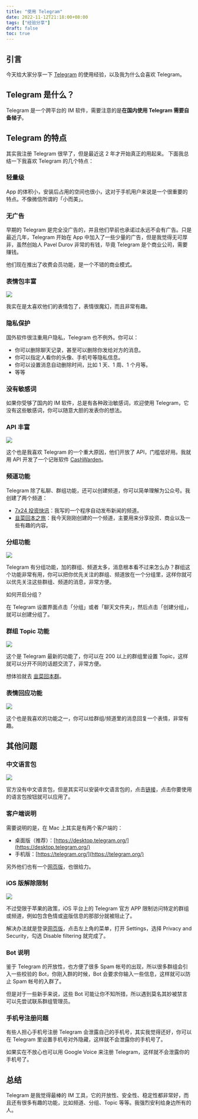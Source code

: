 ```yaml
---
title: "使用 Telegram"
date: 2022-11-12T21:18:00+08:00
tags: ["经验分享"]
draft: false
toc: true
---
```


## 引言

今天给大家分享一下 [Telegram](https://telegram.org/) 的使用经验，以及我为什么会喜欢 Telegram。

## Telegram 是什么？

Telegram 是一个跨平台的 IM 软件，需要注意的是**在国内使用 Telegram 需要自备梯子**。

## Telegram 的特点

其实我注册 Telegram 很早了，但是最近这 2 年才开始真正的用起来。
下面我总结一下我喜欢 Telegram 的几个特点：

<!--more-->

### 轻量级

App 的体积小，安装后占用的空间也很小，这对于手机用户来说是一个很重要的特点。不像微信所谓的「小而美」。

### 无广告

早期的 Telegram 是完全没广告的，并且他们早前也承诺过永远不会有广告。只是最近几年，Telegram 开始在 App 中加入了一些少量的广告，但是我觉得无可厚非，虽然创始人 Pavel Durov 非常的有钱，毕竟 Telegram 是个商业公司，需要赚钱。

他们现在推出了收费会员功能，是一个不错的商业模式。

### 表情包丰富

![](https://blog-1251237404.cos.ap-guangzhou.myqcloud.com/20221112ZxdOn5.jpg!m)

我实在是太喜欢他们的表情包了，表情很魔幻，而且非常有趣。

### 隐私保护

国外软件很注重用户隐私，Telegram 也不例外。你可以：

- 你可以删除聊天记录，甚至可以删除你发给对方的消息。
- 你可以指定人看你的头像、手机号等隐私信息。
- 你可以设置消息自动删除时间，比如 1 天、1 周、1 个月等。
- 等等

### 没有敏感词

如果你受够了国内的 IM 软件，总是有各种政治敏感词，欢迎使用 Telegram，它没有这些敏感词，你可以随意大胆的发表你的想法。

### API 丰富

![](https://blog-1251237404.cos.ap-guangzhou.myqcloud.com/20221112iiBXWz.png!m)

这个也是我喜欢 Telegram 的一个重大原因，他们开放了 API，门槛低好用。我就用 API 开发了一个记账软件 [CashWarden](https://guide.cashwarden.com/)。


### 频道功能

Telegram 除了私聊、群组功能，还可以创建频道，你可以简单理解为公众号。我创建了两个频道：

- [7x24 投资快讯](https://t.me/golden_wind_news)：我写的一个程序自动发布新闻的频道。
- [韭菜回本之旅](https://t.me/CaiRebirth)：我今天刚刚创建的一个频道，主要用来分享投资、商业以及一些有趣的内容。

### 分组功能

![](https://blog-1251237404.cos.ap-guangzhou.myqcloud.com/202211129XJOoZ.png)

Telegram 有分组功能，加的群组、频道太多，消息根本看不过来怎么办？群组这个功能非常有用，你可以把你优先关注的群组、频道放在一个分组里，这样你就可以优先关注这些群组、频道的消息，非常方便。

如何开启分组？

在 Telegram 设置界面点击「分组」或者「聊天文件夹」，然后点击「创建分组」，就可以创建分组了。

### 群组 Topic 功能

![](https://blog-1251237404.cos.ap-guangzhou.myqcloud.com/20221112INx1EG.png)

这个是 Telegram 最新的功能了，你可以在 200 以上的群组里设置 Topic，这样就可以分开不同的话题交流了，非常方便。

想体验就去 [韭菜回本群](https://t.me/BaoFuTogether)。

### 表情回应功能

![](https://blog-1251237404.cos.ap-guangzhou.myqcloud.com/202211121i2ZT7.png)

这个也是我喜欢的功能之一，你可以给群组/频道里的消息回复一个表情，非常有趣。

## 其他问题

### 中文语言包

![](https://blog-1251237404.cos.ap-guangzhou.myqcloud.com/20221112ECW5La.png)

官方没有中文语言包，但是其实可以安装中文语言包的，点击[链接](https://t.me/CaiRebirth/6)，点击你要使用的语言包按钮就可以应用了。

### 客户端说明

需要说明的是，在 Mac 上其实是有两个客户端的：

- 桌面版（推荐）：[https://desktop.telegram.org/](https://desktop.telegram.org/)
- 手机版：[https://telegram.org/](https://telegram.org/)

另外他们也有一个[网页版](https://web.telegram.org/)，也很给力。

### iOS 版解除限制

![](https://blog-1251237404.cos.ap-guangzhou.myqcloud.com/20221112FDASTu.png)

不过受限于苹果的政策，iOS 平台上的 Telegram 官方 APP 限制访问特定的群组或频道，例如包含色情或盗版信息的那部分就被阻止了。

解决办法就是登录[网页版](https://web.telegram.org/)，点击左上角的菜单，打开 Settings，选择 Privacy and Security，勾选 Disable filtering 就完成了。

### Bot 说明

鉴于 Telegram 的开放性，也方便了很多 Spam 帐号的出现，所以很多群组会引入一些校验的 Bot，你刚入群的时候，Bot 会要求你输入一些信息，这样就可以防止 Spam 帐号的入群了。

但是对于一些新手来说，这些 Bot 可能让你不知所措，所以遇到莫名其妙被禁言可以先尝试联系群组管理员。

### 手机号注册问题

有些人担心手机号注册 Telegram 会泄露自己的手机号，其实我觉得还好，你可以在 Telegram 里设置手机号对外隐藏，这样就不会泄露你的手机号了。

如果实在不放心也可以用 Google Voice 来注册 Telegram，这样就不会泄露你的手机号了。

## 总结

Telegram 是我觉得最棒的 IM 工具，它的开放性、安全性、稳定性都非常好，而且还有很多有趣的功能，比如频道、分组、Topic 等等。我强烈安利给身边所有的人。